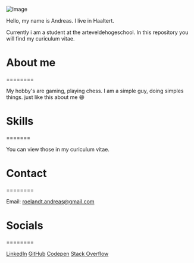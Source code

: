 
![Image](andreas.jpg "icon")

Hello, my name is Andreas. I live in Haaltert.

Currently i am a student at the arteveldehogeschool. In this repository you will find my curiculum vitae.


# About me
========

My hobby's are gaming, playing chess. I am a simple guy, doing simples things. just like this about me :smile:


# Skills
=======

You can view those in my curiculum vitae.


# Contact
========

Email: roelandt.andreas@gmail.com


# Socials
========

[LinkedIn](https://www.linkedin.com/in/andreas-roelandt/)
[GitHub](https://github.com/andreasroelandt)
[Codepen](https://codepen.io/andreas-roelandt)
[Stack Overflow](https://stackoverflow.com/users/15222090/andreykin)